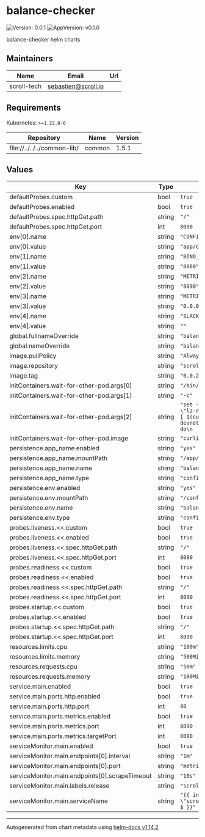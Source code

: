 # balance-checker

![Version: 0.0.1](https://img.shields.io/badge/Version-0.0.1-informational?style=flat-square) ![AppVersion: v0.1.0](https://img.shields.io/badge/AppVersion-v0.1.0-informational?style=flat-square)

balance-checker helm charts

## Maintainers

| Name | Email | Url |
| ---- | ------ | --- |
| scroll-tech | <sebastien@scroll.io> |  |

## Requirements

Kubernetes: `>=1.22.0-0`

| Repository | Name | Version |
|------------|------|---------|
| file://../../../common-lib/ | common | 1.5.1 |

## Values

| Key | Type | Default | Description |
|-----|------|---------|-------------|
| defaultProbes.custom | bool | `true` |  |
| defaultProbes.enabled | bool | `true` |  |
| defaultProbes.spec.httpGet.path | string | `"/"` |  |
| defaultProbes.spec.httpGet.port | int | `8090` |  |
| env[0].name | string | `"CONFIG_PATH"` |  |
| env[0].value | string | `"app/config/balance-checker-config.json"` |  |
| env[1].name | string | `"BIND_PORT"` |  |
| env[1].value | string | `"8080"` |  |
| env[2].name | string | `"METRICS_PORT"` |  |
| env[2].value | string | `"8090"` |  |
| env[3].name | string | `"METRICS_URL"` |  |
| env[3].value | string | `"0.0.0.0"` |  |
| env[4].name | string | `"SLACK_NOTIFY_URL"` |  |
| env[4].value | string | `""` |  |
| global.fullnameOverride | string | `"balance-checker"` |  |
| global.nameOverride | string | `"balance-checker"` |  |
| image.pullPolicy | string | `"Always"` |  |
| image.repository | string | `"scrolltech/balance-checker"` |  |
| image.tag | string | `"0.0.2"` |  |
| initContainers.wait-for-other-pod.args[0] | string | `"/bin/sh"` |  |
| initContainers.wait-for-other-pod.args[1] | string | `"-c"` |  |
| initContainers.wait-for-other-pod.args[2] | string | `"set -x; while [ $(curl -sw '%{http_code}' \"l2-rpc:8545\" -o /dev/null) -ne 200 ] &&  [ $(curl -sw '%{http_code}' \"l1-devnet:8545\" -o /dev/null) -ne 404 ]; do\n  sleep 5;\ndone\n"` |  |
| initContainers.wait-for-other-pod.image | string | `"curlimages/curl"` |  |
| persistence.app_name.enabled | string | `"yes"` |  |
| persistence.app_name.mountPath | string | `"/app/config/"` |  |
| persistence.app_name.name | string | `"balance-checker-config"` |  |
| persistence.app_name.type | string | `"configMap"` |  |
| persistence.env.enabled | string | `"yes"` |  |
| persistence.env.mountPath | string | `"/config/"` |  |
| persistence.env.name | string | `"balance-checker-env"` |  |
| persistence.env.type | string | `"configMap"` |  |
| probes.liveness.<<.custom | bool | `true` |  |
| probes.liveness.<<.enabled | bool | `true` |  |
| probes.liveness.<<.spec.httpGet.path | string | `"/"` |  |
| probes.liveness.<<.spec.httpGet.port | int | `8090` |  |
| probes.readiness.<<.custom | bool | `true` |  |
| probes.readiness.<<.enabled | bool | `true` |  |
| probes.readiness.<<.spec.httpGet.path | string | `"/"` |  |
| probes.readiness.<<.spec.httpGet.port | int | `8090` |  |
| probes.startup.<<.custom | bool | `true` |  |
| probes.startup.<<.enabled | bool | `true` |  |
| probes.startup.<<.spec.httpGet.path | string | `"/"` |  |
| probes.startup.<<.spec.httpGet.port | int | `8090` |  |
| resources.limits.cpu | string | `"100m"` |  |
| resources.limits.memory | string | `"500Mi"` |  |
| resources.requests.cpu | string | `"50m"` |  |
| resources.requests.memory | string | `"100Mi"` |  |
| service.main.enabled | bool | `true` |  |
| service.main.ports.http.enabled | bool | `true` |  |
| service.main.ports.http.port | int | `80` |  |
| service.main.ports.metrics.enabled | bool | `true` |  |
| service.main.ports.metrics.port | int | `8090` |  |
| service.main.ports.metrics.targetPort | int | `8090` |  |
| serviceMonitor.main.enabled | bool | `true` |  |
| serviceMonitor.main.endpoints[0].interval | string | `"1m"` |  |
| serviceMonitor.main.endpoints[0].port | string | `"metrics"` |  |
| serviceMonitor.main.endpoints[0].scrapeTimeout | string | `"10s"` |  |
| serviceMonitor.main.labels.release | string | `"scroll-stack"` |  |
| serviceMonitor.main.serviceName | string | `"{{ include \"scroll.common.lib.chart.names.fullname\" $ }}"` |  |

----------------------------------------------
Autogenerated from chart metadata using [helm-docs v1.14.2](https://github.com/norwoodj/helm-docs/releases/v1.14.2)
